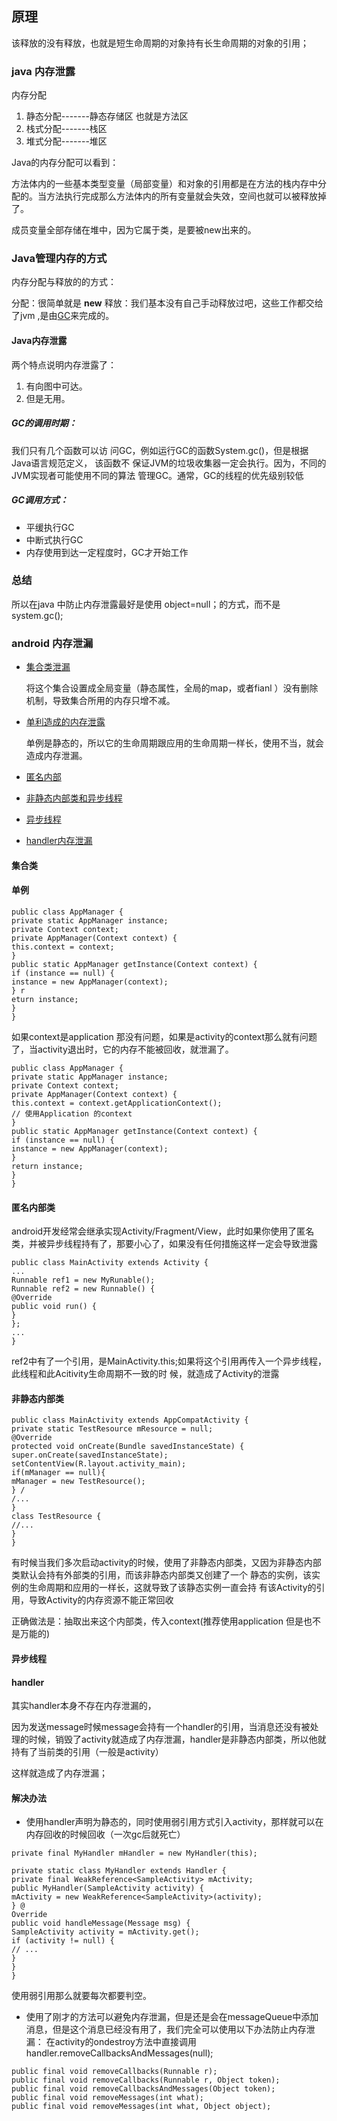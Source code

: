 
## 原理
 该释放的没有释放，也就是短生命周期的对象持有长生命周期的对象的引用；
 
 ### java 内存泄露
 
 内存分配
 1. 静态分配-------静态存储区  也就是方法区
 2. 栈式分配-------栈区
 3. 堆式分配-------堆区

Java的内存分配可以看到：

方法体内的一些基本类型变量（局部变量）和对象的引用都是在方法的栈内存中分配的。当方法执行完成那么方法体内的所有变量就会失效，空间也就可以被释放掉了。


成员变量全部存储在堆中，因为它属于类，是要被new出来的。

### Java管理内存的方式

内存分配与释放的的方式：

分配：很简单就是 **new** 
释放：我们基本没有自己手动释放过吧，这些工作都交给了jvm
,是由[GC]()来完成的。


#### Java内存泄露

两个特点说明内存泄露了：

1. 有向图中可达。
2. 但是无用。

##### GC的调用时期：
我们只有几个函数可以访
问GC，例如运行GC的函数System.gc()，但是根据Java语言规范定义， 该函数不
保证JVM的垃圾收集器一定会执行。因为，不同的JVM实现者可能使用不同的算法
管理GC。通常，GC的线程的优先级别较低
##### GC调用方式：

- 平缓执行GC
- 中断式执行GC
- 内存使用到达一定程度时，GC才开始工作


### 总结 

所以在java 中防止内存泄露最好是使用 object=null；的方式，而不是system.gc();


### android 内存泄漏
- [集合类泄漏](jiehelei)

    将这个集合设置成全局变量（静态属性，全局的map，或者fianl ）没有删除机制，导致集合所用的内存只增不减。
- [单利造成的内存泄露](danli)
    
    单例是静态的，所以它的生命周期跟应用的生命周期一样长，使用不当，就会造成内存泄漏。

- [匿名内部](nimingleibulei)

-  [非静态内部类和异步线程](feijintaileibulei)

-  [异步线程](yibuxiancheng)

-  [handler内存泄漏](handler)



#### <span id="jiehelei">集合类</span>

#### <span id="danli">单例</span>

```
public class AppManager {
private static AppManager instance;
private Context context;
private AppManager(Context context) {
this.context = context;
} 
public static AppManager getInstance(Context context) {
if (instance == null) {
instance = new AppManager(context);
} r
eturn instance;
}
}
```
如果context是application 那没有问题，如果是activity的context那么就有问题了，当activity退出时，它的内存不能被回收，就泄漏了。


```
public class AppManager {
private static AppManager instance;
private Context context;
private AppManager(Context context) {
this.context = context.getApplicationContext();
// 使用Application 的context
}
public static AppManager getInstance(Context context) {
if (instance == null) {
instance = new AppManager(context);
}
return instance;
}
}
```
#### <span id="nimingleibulei">匿名内部类</span>

android开发经常会继承实现Activity/Fragment/View，此时如果你使用了匿名
类，并被异步线程持有了，那要小心了，如果没有任何措施这样一定会导致泄露


```
public class MainActivity extends Activity {
...
Runnable ref1 = new MyRunable();
Runnable ref2 = new Runnable() {
@Override
public void run() {
}
};
...
}
```


ref2中有了一个引用，是MainActivity.this;如果将这个引用再传入一个异步线程，此线程和此Acitivity生命周期不一致的时
候，就造成了Activity的泄露

#### <span id="feijintaileibulei">非静态内部类</span>

```
public class MainActivity extends AppCompatActivity {
private static TestResource mResource = null;
@Override
protected void onCreate(Bundle savedInstanceState) {
super.onCreate(savedInstanceState);
setContentView(R.layout.activity_main);
if(mManager == null){
mManager = new TestResource();
} /
/...
}
class TestResource {
//...
}
}
```

有时候当我们多次启动activity的时候，使用了非静态内部类，又因为非静态内部类默认会持有外部类的引用，而该非静态内部类又创建了一个
静态的实例，该实例的生命周期和应用的一样长，这就导致了该静态实例一直会持
有该Activity的引用，导致Activity的内存资源不能正常回收

正确做法是：抽取出来这个内部类，传入context(推荐使用application 但是也不是万能的)

#### <span id="yibuxiancheng">异步线程</span>
#### <span id="handler">handler</span>

其实handler本身不存在内存泄漏的，

因为发送message时候message会持有一个handler的引用，当消息还没有被处理的时候，销毁了activity就造成了内存泄漏，handler是非静态内部类，所以他就持有了当前类的引用（一般是activity）

这样就造成了内存泄漏；

#### 解决办法

- 使用handler声明为静态的，同时使用弱引用方式引入activity，那样就可以在内存回收的时候回收（一次gc后就死亡）

```
private final MyHandler mHandler = new MyHandler(this);

private static class MyHandler extends Handler {
private final WeakReference<SampleActivity> mActivity;
public MyHandler(SampleActivity activity) {
mActivity = new WeakReference<SampleActivity>(activity);
} @
Override
public void handleMessage(Message msg) {
SampleActivity activity = mActivity.get();
if (activity != null) {
// ...
}
}
}
```

使用弱引用那么就要每次都要判空。

- 使用了刚才的方法可以避免内存泄漏，但是还是会在messageQueue中添加消息，但是这个消息已经没有用了，我们完全可以使用以下办法防止内存泄漏：
在activity的ondestroy方法中直接调用handler.removeCallbacksAndMessages(null);
```
public final void removeCallbacks(Runnable r);
public final void removeCallbacks(Runnable r, Object token);
public final void removeCallbacksAndMessages(Object token);
public final void removeMessages(int what);
public final void removeMessages(int what, Object object);
```









